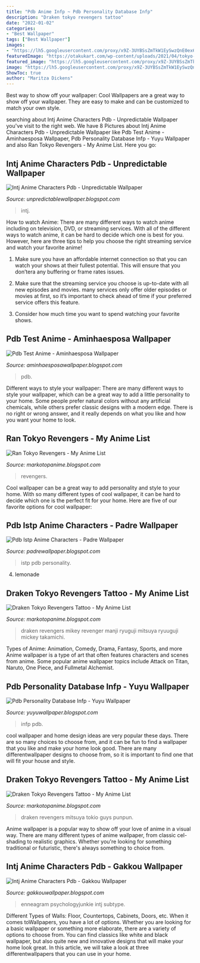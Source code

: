 ```yaml
---
title: "Pdb Anime Infp ~ Pdb Personality Database Infp"
description: "Draken tokyo revengers tattoo"
date: "2022-01-02"
categories:
- "Best Wallpaper"
tags: ["Best Wallpaper"]
images:
- "https://lh5.googleusercontent.com/proxy/x9Z-3UYBSsZmTkW1EySwzQnE0ex63YqftbYRegSu1mNo480ca1oat_wmvS1D92N0OI1DfzT5AOIcztPFlrgZO3b4_ElIAwCVeQE-v5Qg4ckIpH6Sh_KIZXeVBiYzGn0m8lPgNVlj1lzmgy4EfJ_tNKg7FDP1=w1200-h630-p-k-no-nu"
featuredImage: "https://otakukart.com/wp-content/uploads/2021/04/tokyo-revengers.jpg"
featured_image: "https://lh5.googleusercontent.com/proxy/x9Z-3UYBSsZmTkW1EySwzQnE0ex63YqftbYRegSu1mNo480ca1oat_wmvS1D92N0OI1DfzT5AOIcztPFlrgZO3b4_ElIAwCVeQE-v5Qg4ckIpH6Sh_KIZXeVBiYzGn0m8lPgNVlj1lzmgy4EfJ_tNKg7FDP1=w1200-h630-p-k-no-nu"
image: "https://lh5.googleusercontent.com/proxy/x9Z-3UYBSsZmTkW1EySwzQnE0ex63YqftbYRegSu1mNo480ca1oat_wmvS1D92N0OI1DfzT5AOIcztPFlrgZO3b4_ElIAwCVeQE-v5Qg4ckIpH6Sh_KIZXeVBiYzGn0m8lPgNVlj1lzmgy4EfJ_tNKg7FDP1=w1200-h630-p-k-no-nu"
ShowToc: true
author: "Maritza Dickens"
---
```



Best way to show off your wallpaper:
Cool Wallpapers are a great way to show off your wallpaper. They are easy to make and can be customized to match your own style.

	

		
searching about Intj Anime Characters Pdb - Unpredictable Wallpaper you've visit to the right web. We have 8 Pictures about Intj Anime Characters Pdb - Unpredictable Wallpaper like Pdb Test Anime - Aminhaesposa Wallpaper, Pdb Personality Database Infp - Yuyu Wallpaper and also Ran Tokyo Revengers - My Anime List. Here you go:
		
    
## Intj Anime Characters Pdb - Unpredictable Wallpaper

<img loading=lazy src="https://lh3.googleusercontent.com/proxy/MTcJ0GPbiKOSbzfQnEhro-vf2Gj24WkJ3Tim8VqqGXbxUfEPj58devxYlsMfKY3N2uW92tE9l1NeejLbkZsufdyT0KqmHbcUxRChoQz4JvPIPk2tODm_Gb0xARbgABhu=w1200-h630-p-k-no-nu" onerror="this.onerror=null;this.src='https://tse3.mm.bing.net/th?id=OIP.3XzRG4bxOs7iXIAmarv41QHaF_&amp;pid=15.1';" alt="Intj Anime Characters Pdb - Unpredictable Wallpaper">

_Source: unpredictablewallpaper.blogspot.com_

>intj. 

	

How to watch Anime: There are many different ways to watch anime including on television, DVD, or streaming services.
With all of the different ways to watch anime, it can be hard to decide which one is best for you. However, here are three tips to help you choose the right streaming service and watch your favorite anime!
1. Make sure you have an affordable internet connection so that you can watch your shows at their fullest potential. This will ensure that you don’tera any buffering or frame rates issues.

2. Make sure that the streaming service you choose is up-to-date with all new episodes and movies. many services only offer older episodes or movies at first, so it’s important to check ahead of time if your preferred service offers this feature.

3. Consider how much time you want to spend watching your favorite shows.

    
## Pdb Test Anime - Aminhaesposa Wallpaper

<img loading=lazy src="https://myfirstname.rocks/name-meanings/pdb-infographics-tc79737d6ba62f36d6b45b44f198d155ffcbfa4d5203bb82048885ac4f039613ck.png" onerror="this.onerror=null;this.src='https://tse4.mm.bing.net/th?id=OIP.9BmuQbROMcVz30pIOUF9hwHaL6&amp;pid=15.1';" alt="Pdb Test Anime - Aminhaesposa Wallpaper">

_Source: aminhaesposawallpaper.blogspot.com_

>pdb. 

	

Different ways to style your wallpaper:
There are many different ways to style your wallpaper, which can be a great way to add a little personality to your home. Some people prefer natural colors without any artificial chemicals, while others prefer classic designs with a modern edge. There is no right or wrong answer, and it really depends on what you like and how you want your home to look.

    
## Ran Tokyo Revengers - My Anime List

<img loading=lazy src="https://otakukart.com/wp-content/uploads/2021/04/tokyo-revengers.jpg" onerror="this.onerror=null;this.src='https://tse1.mm.bing.net/th?id=OIP.rrYLFuuyYM2TGU1_K-sOSQHaEN&amp;pid=15.1';" alt="Ran Tokyo Revengers - My Anime List">

_Source: markotopanime.blogspot.com_

>revengers. 

	

Cool wallpaper can be a great way to add personality and style to your home. With so many different types of cool wallpaper, it can be hard to decide which one is the perfect fit for your home. Here are five of our favorite options for cool wallpaper: 

    
## Pdb Istp Anime Characters - Padre Wallpaper

<img loading=lazy src="https://pbs.twimg.com/media/EYXQAhnVAAAePcK.jpg" onerror="this.onerror=null;this.src='https://tse3.mm.bing.net/th?id=OIP._smHeDjRlTvVzUcfSnXDVgHaCk&amp;pid=15.1';" alt="Pdb Istp Anime Characters - Padre Wallpaper">

_Source: padrewallpaper.blogspot.com_

>istp pdb personality. 

	

4. lemonade 

    
## Draken Tokyo Revengers Tattoo - My Anime List

<img loading=lazy src="https://i.pinimg.com/originals/c6/ea/71/c6ea716ec2be22cf4e6085ac914bc625.jpg" onerror="this.onerror=null;this.src='https://tse3.mm.bing.net/th?id=OIP.ui7C483xYszVUzs3ddxVkQHaHa&amp;pid=15.1';" alt="Draken Tokyo Revengers Tattoo - My Anime List">

_Source: markotopanime.blogspot.com_

>draken revengers mikey revenger manji ryuguji mitsuya ryuuguji mickey takamichi. 

	

Types of Anime: Animation, Comedy, Drama, Fantasy, Sports, and more
Anime wallpaper is a type of art that often features characters and scenes from anime. Some popular anime wallpaper topics include Attack on Titan, Naruto, One Piece, and Fullmetal Alchemist.

    
## Pdb Personality Database Infp - Yuyu Wallpaper

<img loading=lazy src="https://pbs.twimg.com/media/EbAci5QWAAchKjL.jpg" onerror="this.onerror=null;this.src='https://tse2.mm.bing.net/th?id=OIP.DzRAse4WLqdgDw499ADzUgHaNK&amp;pid=15.1';" alt="Pdb Personality Database Infp - Yuyu Wallpaper">

_Source: yuyuwallpaper.blogspot.com_

>infp pdb. 

	

cool wallpaper and home design ideas are very popular these days. There are so many choices to choose from, and it can be fun to find a wallpaper that you like and make your home look good. There are many differentwallpaper designs to choose from, so it is important to find one that will fit your house and style.

    
## Draken Tokyo Revengers Tattoo - My Anime List

<img loading=lazy src="https://i.pinimg.com/originals/eb/22/3b/eb223bc29954f916619488fdff2d8f28.jpg" onerror="this.onerror=null;this.src='https://tse4.mm.bing.net/th?id=OIP.CK25dJEpZRhT6Vd1e9S5vQHaGl&amp;pid=15.1';" alt="Draken Tokyo Revengers Tattoo - My Anime List">

_Source: markotopanime.blogspot.com_

>draken revengers mitsuya tokio guys punpun. 

	

Anime wallpaper is a popular way to show off your love of anime in a visual way. There are many different types of anime wallpaper, from classic cel-shading to realistic graphics. Whether you're looking for something traditional or futuristic, there's always something to choice from.

    
## Intj Anime Characters Pdb - Gakkou Wallpaper

<img loading=lazy src="https://lh5.googleusercontent.com/proxy/x9Z-3UYBSsZmTkW1EySwzQnE0ex63YqftbYRegSu1mNo480ca1oat_wmvS1D92N0OI1DfzT5AOIcztPFlrgZO3b4_ElIAwCVeQE-v5Qg4ckIpH6Sh_KIZXeVBiYzGn0m8lPgNVlj1lzmgy4EfJ_tNKg7FDP1=w1200-h630-p-k-no-nu" onerror="this.onerror=null;this.src='https://tse3.mm.bing.net/th?id=OIP.Stv4sUpDNApTEnB_O9Q5UwHaDL&amp;pid=15.1';" alt="Intj Anime Characters Pdb - Gakkou Wallpaper">

_Source: gakkouwallpaper.blogspot.com_

>enneagram psychologyjunkie intj subtype. 

	

Different Types of Walls: Floor, Countertops, Cabinets, Doors, etc.
When it comes toWallpapers, you have a lot of options. Whether you are looking for a basic wallpaper or something more elaborate, there are a variety of options to choose from. You can find classics like white and black wallpaper, but also quite new and innovative designs that will make your home look great. In this article, we will take a look at three differentwallpapers that you can use in your home.

